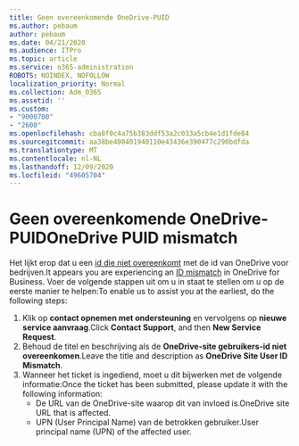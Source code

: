 ```yaml
---
title: Geen overeenkomende OneDrive-PUID
ms.author: pebaum
author: pebaum
ms.date: 04/21/2020
ms.audience: ITPro
ms.topic: article
ms.service: o365-administration
ROBOTS: NOINDEX, NOFOLLOW
localization_priority: Normal
ms.collection: Adm_O365
ms.assetid: ''
ms.custom:
- "9000700"
- "2600"
ms.openlocfilehash: cba8f0c4a75b383ddf53a2c033a5cb4e1d1fde84
ms.sourcegitcommit: aa38be400401940110e43436e390477c290bdfda
ms.translationtype: MT
ms.contentlocale: nl-NL
ms.lasthandoff: 12/09/2020
ms.locfileid: "49605704"
---
```

# <a name="onedrive-puid-mismatch"></a><span data-ttu-id="ec5c6-102">Geen overeenkomende OneDrive-PUID</span><span class="sxs-lookup"><span data-stu-id="ec5c6-102">OneDrive PUID mismatch</span></span>

<span data-ttu-id="ec5c6-103">Het lijkt erop dat u een [id die niet overeenkomt](https://docs.microsoft.com/sharepoint/troubleshoot/administration/access-denied-or-need-permission-error-sharepoint-online-or-onedrive-for-business#when-accessing-a-onedrive-site) met de id van OneDrive voor bedrijven.</span><span class="sxs-lookup"><span data-stu-id="ec5c6-103">It appears you are experiencing an [ID mismatch](https://docs.microsoft.com/sharepoint/troubleshoot/administration/access-denied-or-need-permission-error-sharepoint-online-or-onedrive-for-business#when-accessing-a-onedrive-site) in OneDrive for Business.</span></span> <span data-ttu-id="ec5c6-104">Voer de volgende stappen uit om u in staat te stellen om u op de eerste manier te helpen:</span><span class="sxs-lookup"><span data-stu-id="ec5c6-104">To enable us to assist you at the earliest, do the following steps:</span></span>

1. <span data-ttu-id="ec5c6-105">Klik op  **contact opnemen met ondersteuning** en vervolgens op  **nieuwe service aanvraag**.</span><span class="sxs-lookup"><span data-stu-id="ec5c6-105">Click  **Contact Support**, and then  **New Service Request**.</span></span>
2. <span data-ttu-id="ec5c6-106">Behoud de titel en beschrijving als de  **OneDrive-site gebruikers-id niet overeenkomen**.</span><span class="sxs-lookup"><span data-stu-id="ec5c6-106">Leave the title and description as  **OneDrive Site User ID Mismatch**.</span></span>
3. <span data-ttu-id="ec5c6-107">Wanneer het ticket is ingediend, moet u dit bijwerken met de volgende informatie:</span><span class="sxs-lookup"><span data-stu-id="ec5c6-107">Once the ticket has been submitted, please update it with the following information:</span></span>
    - <span data-ttu-id="ec5c6-108">De URL van de OneDrive-site waarop dit van invloed is.</span><span class="sxs-lookup"><span data-stu-id="ec5c6-108">OneDrive site URL that is affected.</span></span>
    - <span data-ttu-id="ec5c6-109">UPN (User Principal Name) van de betrokken gebruiker.</span><span class="sxs-lookup"><span data-stu-id="ec5c6-109">User principal name (UPN) of the affected user.</span></span>
